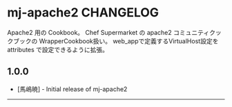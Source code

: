 mj-apache2 CHANGELOG
=========================

Apache2 用の Cookbook。
Chef Supermarket の apache2 コミュニティクックブックの WrapperCookbook扱い。
web_appで定義するVirtualHost設定を attributes で設定できるように拡張。

1.0.0
-----

- [馬嶋暁] - Initial release of mj-apache2


- - -
